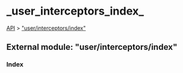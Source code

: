 # \_user\_interceptors\_index\_

[API](../../api-1.md) &gt; ["user/interceptors/index"](_user_interceptors_index_.md)

## External module: "user/interceptors/index"

### Index

